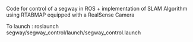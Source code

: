 Code for control of a segway in ROS + implementation of SLAM Algorithm using RTABMAP equipped with a RealSense Camera

To launch : roslaunch segway/segway_control/launch/segway_control.launch
